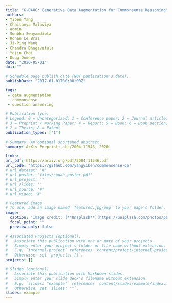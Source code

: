 ```yaml
---
title: "G-DAUG: Generative Data Augmentation for Commonsense Reasoning"
authors:
- Yiben Yang
- Chaitanya Malaviya
- admin
- Swabha Swayamdipta
- Ronan Le Bras
- Ji-Ping Wang
- Chandra Bhagavatula
- Yejin Choi
- Doug Downey
date: "2020-05-01"
doi: ""

# Schedule page publish date (NOT publication's date).
publishDate: "2017-01-01T00:00:00Z"

tags:
 - data augmentation
 - commonsense
 - question answering

# Publication type.
# Legend: 0 = Uncategorized; 1 = Conference paper; 2 = Journal article;
# 3 = Preprint / Working Paper; 4 = Report; 5 = Book; 6 = Book section;
# 7 = Thesis; 8 = Patent
publication_types: ["1"]

# Summary. An optional shortened abstract.
summary: ArXiv Preprint; abs/2004.11546, 2020.

links:
url_pdf: https://arxiv.org/pdf/2004.11546.pdf
url_code: 'https://github.com/yangyiben/commonsense-qa'
# url_dataset: '#'
# url_poster: 'files/codah_poster.pdf'
# url_project: ''
# url_slides: ''
# url_source: '#'
# url_video: '#'

# Featured image
# To use, add an image named `featured.jpg/png` to your page's folder.
image:
  caption: 'Image credit: [**Unsplash**](https://unsplash.com/photos/pLCdAaMFLTE)'
  focal_point: ""
  preview_only: false

# Associated Projects (optional).
#   Associate this publication with one or more of your projects.
#   Simply enter your project's folder or file name without extension.
#   E.g. `internal-project` references `content/project/internal-project/index.md`.
#   Otherwise, set `projects: []`.
projects: []

# Slides (optional).
#   Associate this publication with Markdown slides.
#   Simply enter your slide deck's filename without extension.
#   E.g. `slides: "example"` references `content/slides/example/index.md`.
#   Otherwise, set `slides: ""`.
slides: example
---
```

